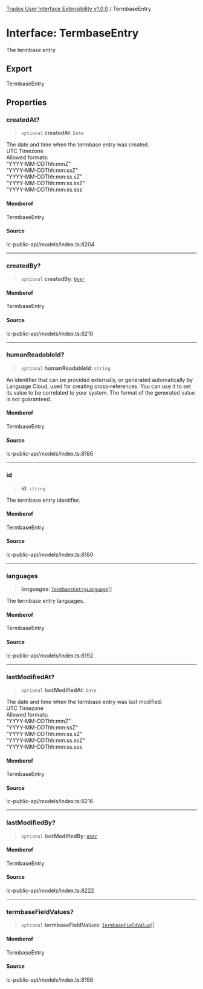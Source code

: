 [Trados User Interface Extensibility v1.0.0](../wiki/globals) / TermbaseEntry

# Interface: TermbaseEntry

The termbase entry.

## Export

TermbaseEntry

## Properties

### createdAt?

> `optional` **createdAt**: `Date`

The date and time when the termbase entry was created.  <br> UTC Timezone  <br> Allowed formats: <br> "YYYY-MM-DDThh:mmZ" <br> "YYYY-MM-DDThh:mm:ssZ" <br> "YYYY-MM-DDThh:mm:ss.sZ" <br> "YYYY-MM-DDThh:mm:ss.ssZ" <br> "YYYY-MM-DDThh:mm:ss.sss

#### Memberof

TermbaseEntry

#### Source

lc-public-api/models/index.ts:8204

***

### createdBy?

> `optional` **createdBy**: [`User`](../wiki/Interface.User)

#### Memberof

TermbaseEntry

#### Source

lc-public-api/models/index.ts:8210

***

### humanReadableId?

> `optional` **humanReadableId**: `string`

An identifier that can be provided externally, or generated automatically by Language Cloud, used for creating cross-references. You can use it to set its value to be correlated to your system. The format of the generated value is not guaranteed.

#### Memberof

TermbaseEntry

#### Source

lc-public-api/models/index.ts:8186

***

### id

> **id**: `string`

The termbase entry identifier.

#### Memberof

TermbaseEntry

#### Source

lc-public-api/models/index.ts:8180

***

### languages

> **languages**: [`TermbaseEntryLanguage`](../wiki/Interface.TermbaseEntryLanguage)[]

The termbase entry languages.

#### Memberof

TermbaseEntry

#### Source

lc-public-api/models/index.ts:8192

***

### lastModifiedAt?

> `optional` **lastModifiedAt**: `Date`

The date and time when the termbase entry was last modified. <br> UTC Timezone   <br> Allowed formats: <br> "YYYY-MM-DDThh:mmZ" <br> "YYYY-MM-DDThh:mm:ssZ" <br> "YYYY-MM-DDThh:mm:ss.sZ" <br> "YYYY-MM-DDThh:mm:ss.ssZ" <br> "YYYY-MM-DDThh:mm:ss.sss

#### Memberof

TermbaseEntry

#### Source

lc-public-api/models/index.ts:8216

***

### lastModifiedBy?

> `optional` **lastModifiedBy**: [`User`](../wiki/Interface.User)

#### Memberof

TermbaseEntry

#### Source

lc-public-api/models/index.ts:8222

***

### termbaseFieldValues?

> `optional` **termbaseFieldValues**: [`TermbaseFieldValue`](../wiki/Interface.TermbaseFieldValue)[]

#### Memberof

TermbaseEntry

#### Source

lc-public-api/models/index.ts:8198
